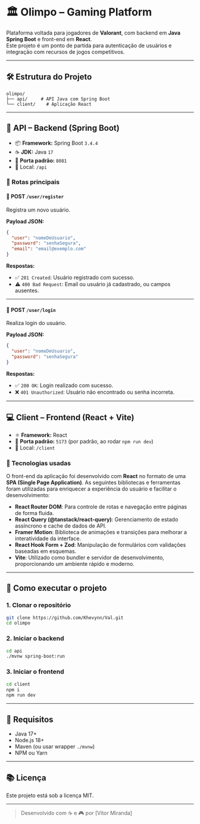 # 🏛️ Olimpo – Gaming Platform

Plataforma voltada para jogadores de **Valorant**, com backend em **Java Spring Boot** e front-end em **React**.  
Este projeto é um ponto de partida para autenticação de usuários e integração com recursos de jogos competitivos.

---

## 🛠️ Estrutura do Projeto

```
olimpo/
├── api/     # API Java com Spring Boot
└── client/    # Aplicação React
```

---

## 🔧 API – Backend (Spring Boot)

- 📦 **Framework:** Spring Boot `3.4.4`  
- ☕ **JDK:** Java `17`  
- 🚪 **Porta padrão:** `8081`  
- 📁 Local: `/api`

### 📌 Rotas principais

#### 🔹 POST `/user/register`

Registra um novo usuário.

**Payload JSON:**
```json
{
  "user": "nomeDeUsuario",
  "password": "senhaSegura",
  "email": "email@exemplo.com"
}
```

**Respostas:**
- ✅ `201 Created`: Usuário registrado com sucesso.
- ⚠️ `400 Bad Request`: Email ou usuário já cadastrado, ou campos ausentes.

---

#### 🔹 POST `/user/login`

Realiza login do usuário.

**Payload JSON:**
```json
{
  "user": "nomeDeUsuario",
  "password": "senhaSegura"
}
```

**Respostas:**
- ✅ `200 OK`: Login realizado com sucesso.
- ❌ `401 Unauthorized`: Usuário não encontrado ou senha incorreta.

---

## 💻 Client – Frontend (React + Vite)

- ⚛️ **Framework:** React  
- 🚪 **Porta padrão:** `5173` (por padrão, ao rodar `npm run dev`)  
- 📁 Local: `/client`

### 📌 Tecnologias usadas

O front-end da aplicação foi desenvolvido com **React** no formato de uma **SPA (Single Page Application)**. As seguintes bibliotecas e ferramentas foram utilizadas para enriquecer a experiência do usuário e facilitar o desenvolvimento:

- **React Router DOM**: Para controle de rotas e navegação entre páginas de forma fluida.
- **React Query (@tanstack/react-query)**: Gerenciamento de estado assíncrono e cache de dados de API.
- **Framer Motion**: Biblioteca de animações e transições para melhorar a interatividade da interface.
- **React Hook Form + Zod**: Manipulação de formulários com validações baseadas em esquemas.
- **Vite**: Utilizado como bundler e servidor de desenvolvimento, proporcionando um ambiente rápido e moderno.


---

## 🚀 Como executar o projeto

### 1. Clonar o repositório

```bash
git clone https://github.com/Khevynn/Val.git
cd olimpo
```

### 2. Iniciar o backend

```bash
cd api
./mvnw spring-boot:run
```

### 3. Iniciar o frontend

```bash
cd client
npm i
npm run dev
```

---

## 📌 Requisitos

- Java 17+
- Node.js 18+
- Maven (ou usar wrapper `./mvnw`)
- NPM ou Yarn

---

## 📚 Licença

Este projeto está sob a licença MIT.

---

> Desenvolvido com ☕ e 🎮 por [Vitor Miranda]
